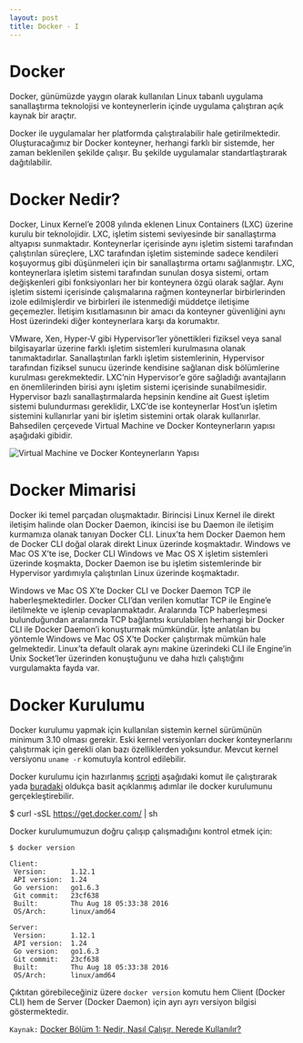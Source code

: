 ```yaml
---
layout: post
title: Docker - I  
---
```


# Docker

Docker, günümüzde yaygın olarak kullanılan Linux tabanlı uygulama sanallaştırma teknolojisi ve konteynerlerin içinde uygulama çalıştıran açık kaynak bir araçtır.

Docker ile uygulamalar her platformda çalıştıralabilir hale getirilmektedir. Oluşturacağımız bir Docker konteyner, herhangi farklı bir sistemde, her zaman beklenilen şekilde çalışır. Bu şekilde uygulamalar standartlaştırarak dağıtılabilir.

# Docker Nedir?

Docker, Linux Kernel’e 2008 yılında eklenen Linux Containers (LXC) üzerine kurulu bir teknolojidir. LXC, işletim sistemi seviyesinde bir sanallaştırma altyapısı sunmaktadır. Konteynerlar içerisinde aynı işletim sistemi tarafından çalıştırılan süreçlere, LXC tarafından işletim sisteminde sadece kendileri koşuyormuş gibi düşünmeleri için bir sanallaştırma ortamı sağlanmıştır. LXC, konteynerlara işletim sistemi tarafından sunulan dosya sistemi, ortam değişkenleri gibi fonksiyonları her bir konteynera özgü olarak sağlar. Aynı işletim sistemi içerisinde çalışmalarına rağmen konteynerlar birbirlerinden izole edilmişlerdir ve birbirleri ile istenmediği müddetçe iletişime geçemezler. İletişim kısıtlamasının bir amacı da konteyner güvenliğini aynı Host üzerindeki diğer konteynerlara karşı da korumaktır. 

VMware, Xen, Hyper-V gibi Hypervisor’ler yönettikleri fiziksel veya sanal bilgisayarlar üzerine farklı işletim sistemleri kurulmasına olanak tanımaktadırlar.   Sanallaştırılan farklı işletim sistemlerinin, Hypervisor tarafından fiziksel sunucu üzerinde kendisine sağlanan disk bölümlerine kurulması gerekmektedir. LXC’nin Hypervisor’e göre sağladığı avantajların en önemlilerinden birisi aynı işletim sistemi içerisinde sunabilmesidir. Hypervisor bazlı sanallaştırmalarda hepsinin kendine ait Guest işletim sistemi bulundurması gereklidir, LXC’de ise konteynerlar Host’un işletim sistemini kullanırlar yani bir işletim sistemini ortak olarak kullanırlar. Bahsedilen çerçevede Virtual Machine ve Docker Konteynerların yapısı aşağıdaki gibidir.


![Virtual Machine ve Docker Konteynerların Yapısı](https://cdn-images-1.medium.com/max/800/1*mRtoTgig9_0ayvF_z77pGg.png)


# Docker Mimarisi


Docker iki temel parçadan oluşmaktadır. Birincisi Linux Kernel ile direkt iletişim halinde olan Docker Daemon, ikincisi ise bu Daemon ile iletişim kurmamıza olanak tanıyan Docker CLI. Linux’ta hem Docker Daemon hem de Docker CLI doğal olarak direkt Linux üzerinde koşmaktadır. Windows ve Mac OS X’te ise, Docker CLI Windows ve Mac OS X işletim sistemleri üzerinde koşmakta, Docker Daemon ise bu işletim sistemlerinde bir Hypervisor yardımıyla çalıştırılan Linux üzerinde koşmaktadır.

Windows ve Mac OS X’te Docker CLI ve Docker Daemon TCP ile haberleşmektedirler. Docker CLI’dan verilen komutlar TCP ile Engine’e iletilmekte ve işlenip cevaplanmaktadır. Aralarında TCP haberleşmesi bulunduğundan aralarında TCP bağlantısı kurulabilen herhangi bir Docker CLI ile Docker Daemon’i konuşturmak mümkündür. İşte anlatılan bu yöntemle Windows ve Mac OS X’te Docker çalıştırmak mümkün hale gelmektedir. Linux’ta default olarak aynı makine üzerindeki CLI ile Engine’in Unix Socket’ler üzerinden konuştuğunu ve daha hızlı çalıştığını vurgulamakta fayda var.



# Docker Kurulumu

Docker kurulumu yapmak için kullanılan sistemin kernel sürümünün minimum 3.10 olması gerekir. Eski kernel versiyonları docker konteynerlarını çalıştırmak için gerekli olan bazı özelliklerden yoksundur. Mevcut kernel versiyonu  `uname -r` komutuyla kontrol edilebilir.

Docker kurulumu için hazırlanmış [scripti](https://get.docker.com/) aşağıdaki komut ile  çalıştırarak yada [buradaki](https://docs.docker.com/engine/installation/)  oldukça basit açıklanmış adımlar ile docker kurulumunu gerçekleştirebilir.


  $ curl -sSL https://get.docker.com/ | sh

Docker kurulumumuzun doğru çalışıp çalışmadığını kontrol etmek için:

	$ docker version
    
	Client:
 	 Version:      1.12.1
 	 API version:  1.24
 	 Go version:   go1.6.3
 	 Git commit:   23cf638
 	 Built:        Thu Aug 18 05:33:38 2016
 	 OS/Arch:      linux/amd64

	Server:
 	 Version:      1.12.1
	 API version:  1.24
 	 Go version:   go1.6.3
 	 Git commit:   23cf638
 	 Built:        Thu Aug 18 05:33:38 2016
	 OS/Arch:      linux/amd64

Çıktıtan görebileceğiniz üzere `docker version` komutu hem Client (Docker CLI) hem de Server (Docker Daemon) için ayrı ayrı versiyon bilgisi göstermektedir.
 
`Kaynak:` [Docker Bölüm 1: Nedir, Nasıl Çalışır, Nerede Kullanılır?](http://www.gokhansengun.com/docker-nedir-nasil-calisir-nerede-kullanilir/)

                  
